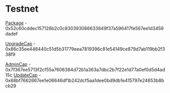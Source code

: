 # Testnet

[Package](https://testnet.suivision.xyz/package/0x52c60cddec157128b2c0c830393086633849f37a596417fe567ee1d3459dadef) - 0x52c60cddec157128b2c0c830393086633849f37a596417fe567ee1d3459dadef

[UpgradeCap](https://testnet.suivision.xyz/object/0x86c35ee446440c51d5b31779eea7819396c81e54149ce879d7ab119bb2f338f9) - 0x86c35ee446440c51d5b31779eea7819396c81e54149ce879d7ab119bb2f338f9

[AdminCap](https://testnet.suivision.xyz/object/0x7f367ee5713f2cf55a7606384d72b1a363a7dbc2b7f22e1d77a0ef0d5d4ad15c) - 0x7f367ee5713f2cf55a7606384d72b1a363a7dbc2b7f22e1d77a0ef0d5d4ad15c
[UpdateCap](https://testnet.suivision.xyz/object/0x68bf7662667ee1e06646df1b242dcf5aa1dee0bd9db1e415797e24653b8bcb29) - 0x68bf7662667ee1e06646df1b242dcf5aa1dee0bd9db1e415797e24653b8bcb29
